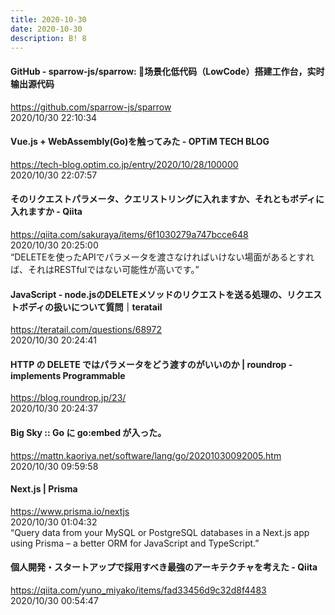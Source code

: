 ```yaml
---
title: 2020-10-30
date: 2020-10-30
description: B! 8
---
```


#### GitHub - sparrow-js/sparrow: 🎉场景化低代码（LowCode）搭建工作台，实时输出源代码
https://github.com/sparrow-js/sparrow<br>
2020/10/30 22:10:34<br>


#### Vue.js + WebAssembly(Go)を触ってみた - OPTiM TECH BLOG
https://tech-blog.optim.co.jp/entry/2020/10/28/100000<br>
2020/10/30 22:07:57<br>


#### そのリクエストパラメータ、クエリストリングに入れますか、それともボディに入れますか - Qiita
https://qiita.com/sakuraya/items/6f1030279a747bcce648<br>
2020/10/30 20:25:00<br>
“DELETEを使ったAPIでパラメータを渡さなければいけない場面があるとすれば、それはRESTfulではない可能性が高いです。”


#### JavaScript - node.jsのDELETEメソッドのリクエストを送る処理の、リクエストボディの扱いについて質問｜teratail
https://teratail.com/questions/68972<br>
2020/10/30 20:24:41<br>


#### HTTP の DELETE ではパラメータをどう渡すのがいいのか | roundrop - implements Programmable
https://blog.roundrop.jp/23/<br>
2020/10/30 20:24:37<br>


#### Big Sky :: Go に go:embed が入った。
https://mattn.kaoriya.net/software/lang/go/20201030092005.htm<br>
2020/10/30 09:59:58<br>


#### Next.js | Prisma
https://www.prisma.io/nextjs<br>
2020/10/30 01:04:32<br>
“Query data from your MySQL or PostgreSQL databases in a Next.js app using Prisma – a better ORM for JavaScript and TypeScript.”


#### 個人開発・スタートアップで採用すべき最強のアーキテクチャを考えた - Qiita
https://qiita.com/yuno_miyako/items/fad33456d9c32d8f4483<br>
2020/10/30 00:54:47<br>


